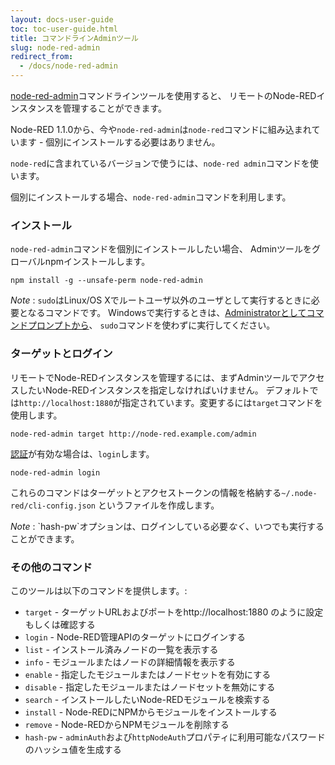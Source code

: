 ```yaml
---
layout: docs-user-guide
toc: toc-user-guide.html
title: コマンドラインAdminツール
slug: node-red-admin
redirect_from:
  - /docs/node-red-admin
---
```


[node-red-admin](http://npmjs.org/package/node-red-admin)コマンドラインツールを使用すると、
リモートのNode-REDインスタンスを管理することができます。

Node-RED 1.1.0から、今や`node-red-admin`は`node-red`コマンドに組み込まれています - 
個別にインストールする必要はありません。

`node-red`に含まれているバージョンで使うには、`node-red admin`コマンドを使います。

個別にインストールする場合、`node-red-admin`コマンドを利用します。


### インストール

`node-red-admin`コマンドを個別にインストールしたい場合、
Adminツールをグローバルnpmインストールします。

    npm install -g --unsafe-perm node-red-admin

<div class="doc-callout">
<em>Note</em> : <code>sudo</code>はLinux/OS Xでルートユーザ以外のユーザとして実行するときに必要となるコマンドです。
Windowsで実行するときは、<a href="https://technet.microsoft.com/en-gb/library/cc947813%28v=ws.10%29.aspx">Administratorとしてコマンドプロンプトから</a>、
<code>sudo</code>コマンドを使わずに実行してください。
</div>


### ターゲットとログイン

リモートでNode-REDインスタンスを管理するには、まずAdminツールでアクセスしたいNode-REDインスタンスを指定しなければいけません。
デフォルトでは`http://localhost:1880`が指定されています。変更するには`target`コマンドを使用します。

    node-red-admin target http://node-red.example.com/admin

[認証](/docs/user-guide/runtime/securing-node-red)が有効な場合は、`login`します。

    node-red-admin login

これらのコマンドはターゲットとアクセストークンの情報を格納する`~/.node-red/cli-config.json` 
というファイルを作成します。

<div class="doc-callout">
<em>Note</em> : `hash-pw`オプションは、ログインしている必要<i>なく</i>、いつでも実行することができます。
</div>

### その他のコマンド

このツールは以下のコマンドを提供します。:

 - `target`  - ターゲットURLおよびポートをhttp://localhost:1880 のように設定もしくは確認する
 - `login`   - Node-RED管理APIのターゲットにログインする
 - `list`    - インストール済みノードの一覧を表示する
 - `info`    - モジュールまたはノードの詳細情報を表示する
 - `enable`  - 指定したモジュールまたはノードセットを有効にする
 - `disable` - 指定したモジュールまたはノードセットを無効にする
 - `search`  - インストールしたいNode-REDモジュールを検索する
 - `install` - Node-REDにNPMからモジュールをインストールする
 - `remove`  - Node-REDからNPMモジュールを削除する
 - `hash-pw` - `adminAuth`および`httpNodeAuth`プロパティに利用可能なパスワードのハッシュ値を生成する